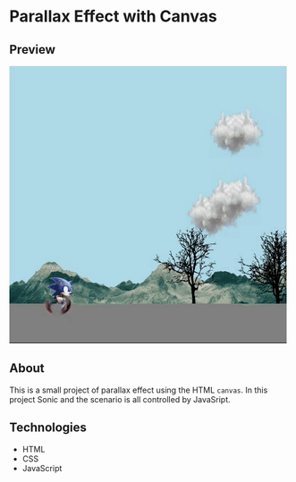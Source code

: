 # Parallax Effect with Canvas

## Preview
![Code Preview](captured_new.gif)

## About

This is a small project of parallax effect using the HTML `canvas`. In this project Sonic and the scenario is all controlled by JavaSript.

## Technologies

- HTML
- CSS
- JavaScript
